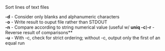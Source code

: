 
Sort lines of text files  
  
**-d** - Consider only blanks and alphanumeric characters  
-**o** - Write result to ouput file rather than STDOUT  
**-n** - Compare according to string numerical value (useful w/ **uniq -c**)**-r** - Reverse result of comparisons**  
**-u** - With -c, check for strict ordering; without -c, output only the first of an equal run